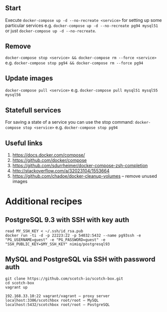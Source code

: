 ## Start
Execute `docker-compose up -d --no-recreate <service>` for setting up some particular services
e.g.
`docker-compose up -d --no-recreate pg94 mysql51`
or just
`docker-compose up -d --no-recreate`.

## Remove
`docker-compose stop <service> && docker-compose rm --force <service>`
e.g.
`docker-compose stop pg94 && docker-compose rm --force pg94`

## Update images
`docker-compose pull <service>`
e.g.
`docker-compose pull mysql51 mysql55 mysql56`

## Statefull services
For saving a state of a service you can use the stop command:
`docker-compose stop <service>`
e.g.
`docker-compose stop pg94`

## Useful links
1. https://docs.docker.com/compose/
1. https://github.com/docker/compose
1. https://github.com/sdurrheimer/docker-compose-zsh-completion
1. http://stackoverflow.com/a/32023104/1553664
1. https://github.com/chadoe/docker-cleanup-volumes – remove unused images

# Additional recipes

## PostgreSQL 9.3 with SSH with key auth
```
read MY_SSH_KEY < ~/.ssh/id_rsa.pub
docker run -ti -d -p 22223:22 -p 54032:5432 --name pg93ssh -e "PG_USERNAME=guest" -e "PG_PASSWORD=guest" -e "SSH_PUBLIC_KEY=$MY_SSH_KEY" nimiq/postgresql93
```

## MySQL and PostgreSQL via SSH with password auth
```
git clone https://github.com/scotch-io/scotch-box.git
cd scotch-box
vagrant up
```

```
192.168.33.10:22 vagrant/vagrant – proxy server
localhost:3306/scotchbox root/root – MySQL
localhost:5432/scotchbox root/root – PostgreSQL

```
